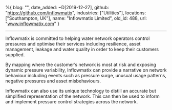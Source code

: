 %{
  blog: "",
  date_added: ~D[2019-12-27],
  github: "https://github.com/inflowmatix",
  industries: ["Utilities"],
  locations: ["Southampton, UK"],
  name: "Inflowmatix Limited",
  old_id: 488,
  url: "www.inflowmatix.com"
}

---

Inflowmatix is committed to helping water network operators control pressures and optimise their services including resilience, asset management, leakage and water quality in order to keep their customers supplied.

By mapping where the customer’s network is most at risk and exposing dynamic pressure variability, Inflowmatix can provide a narrative on network behaviour including events such as pressure surge, unusual usage patterns, negative pressures and asset misbehaviours. 

Inflowmatix can also use its unique technology to distill an accurate but simplified representation of the network. This can then be used to inform and implement pressure control strategies across the network.
